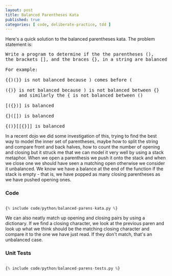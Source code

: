 ```yaml
---
layout: post
title: Balanced Parentheses Kata
published: true
categories: [ code, deliberate-practice, tdd ]
---
```


Here's a quick solution to the balanced parentheses kata. The problem statement is:

<pre>
Write a program to determine if the the parentheses (),
the brackets [], and the braces {}, in a string are balanced.

For example:

{{)(}} is not balanced because ) comes before (

({)} is not balanced because ) is not balanced between {}
     and similarly the { is not balanced between ()

[({})] is balanced

{}([]) is balanced

{()}[[{}]] is balanced
</pre>   

In a recent dojo we did some investigation of this, trying to find the best way to model the inner set of parentheses, maybe 
how to split the string and compare front and back halves, how to count the number of opening and closing but it struck me 
that we can model it very well by using a stack metaphor. When we open a parenthesis we push it onto the stack and when we 
close one we should have seen a matching open otherwise we consider it unbalanced. We know we have a balance at the end of the 
function if the stack is empty - that is, we have popped as many closing parentheses as we have pushed opening ones. 

### Code

```python

{% include code/python/balanced-parens-kata.py %}

```

We can also neatly match up opening and closing pairs by using a dictionary. If we find a closing character, we look at the previous 
paren and look up what we think should be the matching closing character and compare it to the one we have just read. If they 
don't match, that's an unbalanced case. 


### Unit Tests

```python

{% include code/python/balanced-parens-tests.py %}

```
